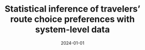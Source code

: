 ---
title: "Statistical inference of travelers’ route choice preferences with system-level data"
collection: publications
permalink: 
excerpt: 
date: 2024-01-01
venue: 'Transportation Research Part B: Methodological'
paperurl: 'https://doi.org/10.1016/j.trb.2023.102853'
citation: 'Guarda, P., Qian, S., 2024. Statistical inference of travelers’ route choice preferences with system-level data. Transportation
Research Part B: Methodological 179'
---